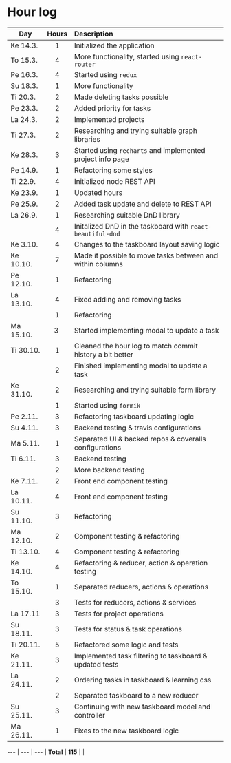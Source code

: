 # Hour log


Day | Hours | Description
--- | :---: | :--- |
Ke 14.3. | 1 | Initialized the application |
To 15.3. | 4 | More functionality, started using `react-router` |
Pe 16.3. | 4 | Started using `redux` |
Su 18.3. | 1 | More functionality |
Ti 20.3. | 2 | Made deleting tasks possible |
Pe 23.3. | 2 | Added priority for tasks |
La 24.3. | 2 | Implemented projects |
Ti 27.3. | 2 | Researching and trying suitable graph libraries |
Ke 28.3. | 3 | Started using `recharts` and implemented project info page |
Pe 14.9. | 1 | Refactoring some styles |
Ti 22.9. | 4 | Initialized node REST API |
Ke 23.9. | 1 | Updated hours |
Pe 25.9. | 2 | Added task update and delete to REST API |
La 26.9. | 1 | Researching suitable DnD library |
|         | 4 | Initalized DnD in the taskboard with `react-beautiful-dnd` |
Ke 3.10. | 4 | Changes to the taskboard layout saving logic |
Ke 10.10. | 7 | Made it possible to move tasks between and within columns |
Pe 12.10. | 1 | Refactoring |
La 13.10. | 4 | Fixed adding and removing tasks |
|          | 1 | Refactoring |
Ma 15.10. | 3 | Started implementing modal to update a task |
Ti 30.10. | 1 | Cleaned the hour log to match commit history a bit better |
|          | 2 | Finished implementing modal to update a task |
Ke 31.10. | 2 | Researching and trying suitable form library |
|         | 1 | Started using `formik`
Pe 2.11. | 3 | Refactoring taskboard updating logic |
Su 4.11. | 3 | Backend testing & travis configurations |
Ma 5.11. | 1 | Separated UI & backed repos & coveralls configurations |
Ti 6.11. | 3 | Backend testing |
|        | 2 | More backend testing |
Ke 7.11. | 2 | Front end component testing |
La 10.11. | 4 | Front end component testing |
Su 11.10. | 3 | Refactoring |
Ma 12.10. | 2 | Component testing & refactoring |
Ti 13.10. | 4 | Component testing & refactoring |
Ke 14.10. | 4 | Refactoring & reducer, action & operation testing |
To 15.10. | 1 | Separated reducers, actions & operations |
|| 3 | Tests for reducers, actions & services |
La 17.11 | 3 | Tests for project operations |
Su 18.11. | 3 | Tests for status & task operations |
Ti 20.11. | 5 | Refactored some logic and tests |
Ke 21.11. | 3 | Implemented task filtering to taskboard & updated tests |
La 24.11. | 2 | Ordering tasks in taskboard & learning css |
|         | 2 | Separated taskboard to a new reducer |
Su 25.11. | 3 | Continuing with new taskboard model and controller |
Ma 26.11. | 1 | Fixes to the new taskboard logic |

--- | --- | --- |
**Total** | **115** | |